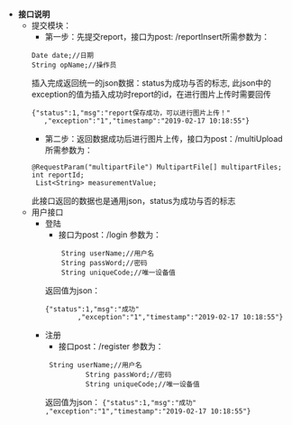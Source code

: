 - **接口说明**
  - 提交模块：
    - 第一步：先提交report，接口为post:   /reportInsert所需参数为：
     ``` 
     Date date;//日期
     String opName;//操作员
     ```
     插入完成返回统一的json数据：status为成功与否的标志,
     此json中的exception的值为插入成功时report的id，在进行图片上传时需要回传
     ```
     {"status":1,"msg":"report保存成功，可以进行图片上传！"
        ,"exception":"1","timestamp":"2019-02-17 10:18:55"}
     ```
     - 第二步：返回数据成功后进行图片上传，接口为post：/multiUpload
     所需参数为：
     ```
     @RequestParam("multipartFile") MultipartFile[] multipartFiles;
     int reportId;
      List<String> measurementValue;
     ```
     此接口返回的数据也是通用json，status为成功与否的标志
  - 用户接口
    - 登陆
      - 接口为post：/login
      参数为：
      ```
          String userName;//用户名
          String passWord;//密码
          String uniqueCode;//唯一设备值
      ```
      返回值为json：
      ```
      {"status":1,"msg":"成功"
              ,"exception":"1","timestamp":"2019-02-17 10:18:55"}
      ```
    - 注册
      - 接口post：/register
      参数为：
      ```
       String userName;//用户名
                String passWord;//密码
                String uniqueCode;//唯一设备值
      ```
       返回值为json：
            ```
            {"status":1,"msg":"成功"
                    ,"exception":"1","timestamp":"2019-02-17 10:18:55"}
            ```